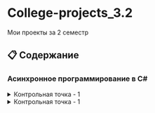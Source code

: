 # College-projects_3.2
Мои проекты за 2 семестр

## 📋 Содержание

### Асинхронное программирование в С#
<details>
  <summary>Контрольная точка - 1</summary>
  [КТ-1.1](./https://github.com/Mason-Zaccaro/College-projects_3.2/blob/main/Asynchronous_programming_C%23/Asynchronous_programming_C%23/КТ/_1.cs)
  [КТ-1.2]()
  [КТ-1.3]()
  </details>

<details>
  <summary>Контрольная точка - 1</summary>
  [КТ-1.1](https://github.com/Mason-Zaccaro/College-projects_3.2/blob/main/Asynchronous_programming_C%23/Asynchronous_programming_C%23/КТ/_1.cs)
  [КТ-1.2](./Discipline_5/checkpoint_1)
  [КТ-1.3](./Discipline_5/checkpoint_1)
  </details>
